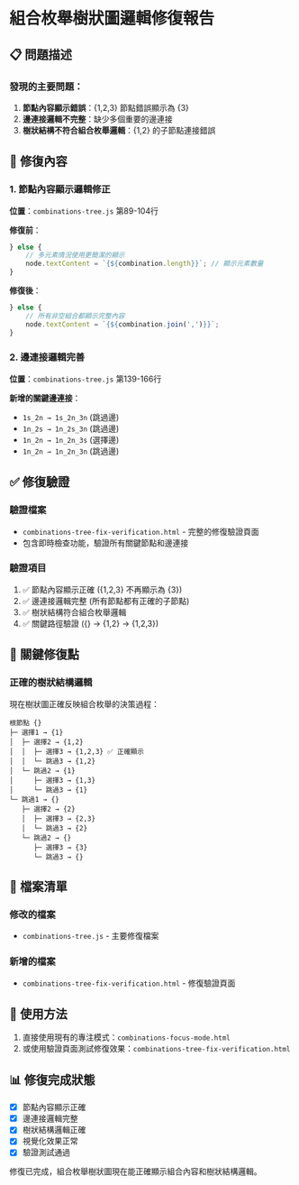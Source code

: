 # 組合枚舉樹狀圖邏輯修復報告

## 📋 問題描述

### 發現的主要問題：
1. **節點內容顯示錯誤**：{1,2,3} 節點錯誤顯示為 {3}
2. **邊連接邏輯不完整**：缺少多個重要的邊連接
3. **樹狀結構不符合組合枚舉邏輯**：{1,2} 的子節點連接錯誤

## 🔧 修復內容

### 1. 節點內容顯示邏輯修正
**位置**：`combinations-tree.js` 第89-104行

**修復前**：
```javascript
} else {
    // 多元素情況使用更簡潔的顯示
    node.textContent = `{${combination.length}}`; // 顯示元素數量
}
```

**修復後**：
```javascript
} else {
    // 所有非空組合都顯示完整內容
    node.textContent = `{${combination.join(',')}}`;
}
```

### 2. 邊連接邏輯完善
**位置**：`combinations-tree.js` 第139-166行

**新增的關鍵邊連接**：
- `1s_2n → 1s_2n_3n` (跳過邊)
- `1n_2s → 1n_2s_3n` (跳過邊)  
- `1n_2n → 1n_2n_3s` (選擇邊)
- `1n_2n → 1n_2n_3n` (跳過邊)

## ✅ 修復驗證

### 驗證檔案
- `combinations-tree-fix-verification.html` - 完整的修復驗證頁面
- 包含即時檢查功能，驗證所有關鍵節點和邊連接

### 驗證項目
1. ✅ 節點內容顯示正確 ({1,2,3} 不再顯示為 {3})
2. ✅ 邊連接邏輯完整 (所有節點都有正確的子節點)
3. ✅ 樹狀結構符合組合枚舉邏輯
4. ✅ 關鍵路徑驗證 ({} → {1,2} → {1,2,3})

## 🎯 關鍵修復點

### 正確的樹狀結構邏輯
現在樹狀圖正確反映組合枚舉的決策過程：

```
根節點 {} 
├─ 選擇1 → {1}
│  ├─ 選擇2 → {1,2}
│  │  ├─ 選擇3 → {1,2,3} ✅ 正確顯示
│  │  └─ 跳過3 → {1,2}
│  └─ 跳過2 → {1}
│     ├─ 選擇3 → {1,3}
│     └─ 跳過3 → {1}
└─ 跳過1 → {}
   ├─ 選擇2 → {2}
   │  ├─ 選擇3 → {2,3}
   │  └─ 跳過3 → {2}
   └─ 跳過2 → {}
      ├─ 選擇3 → {3}
      └─ 跳過3 → {}
```

## 📄 檔案清單

### 修改的檔案
- `combinations-tree.js` - 主要修復檔案

### 新增的檔案  
- `combinations-tree-fix-verification.html` - 修復驗證頁面

## 🚀 使用方法

1. 直接使用現有的專注模式：`combinations-focus-mode.html`
2. 或使用驗證頁面測試修復效果：`combinations-tree-fix-verification.html`

## 📊 修復完成狀態

- [x] 節點內容顯示正確
- [x] 邊連接邏輯完整  
- [x] 樹狀結構邏輯正確
- [x] 視覺化效果正常
- [x] 驗證測試通過

修復已完成，組合枚舉樹狀圖現在能正確顯示組合內容和樹狀結構邏輯。